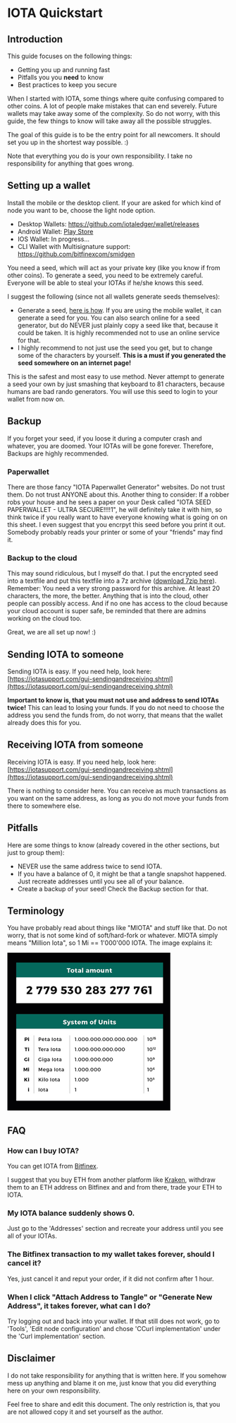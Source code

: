 # IOTA Quickstart


## Introduction
This guide focuses on the following things:

- Getting you up and running fast
- Pitfalls you you **need** to know
- Best practices to keep you secure

When I started with IOTA, some things where quite confusing compared to other coins. A lot of people make mistakes that can end severely. Future wallets may take away some of the complexity. So do not worry, with this guide, the few things to know will take away all the possible struggles.

The goal of this guide is to be the entry point for all newcomers. It should set you up in the shortest way possible. :)

Note that everything you do is your own responsibility. I take no responsibility for anything that goes wrong.


## Setting up a wallet
Install the mobile or the desktop client. If your are asked for which kind of node you want to be, choose the light node option.

- Desktop Wallets: https://github.com/iotaledger/wallet/releases
- Android Wallet: [Play Store](https://play.google.com/store/apps/details?id=org.iota.wallet)
- IOS Wallet: In progress...
- CLI Wallet with Multisignature support: https://github.com/bitfinexcom/smidgen

You need a seed, which will act as your private key (like you know if from other coins). To generate a seed, you need to be extremely careful. Everyone will be able to steal your IOTAs if he/she knows this seed.

I suggest the following (since not all wallets generate seeds themselves):
- Generate a seed, [here is how](https://matthewwinstonjohnson.gitbooks.io/iota-guide-and-faq/getting-started/dl-wallet/what-is-my-seed.html). If you are using the mobile wallet, it can generate a seed for you. You can also search online for a seed generator, but do NEVER just plainly copy a seed like that, because it could be taken. It is highly recommended not to use an online service for that.
- I highly recommend to not just use the seed you get, but to change some of the characters by yourself. **This is a must if you generated the seed somewhere on an internet page!**

This is the safest and most easy to use method. Never attempt to generate a seed your own by just smashing that keyboard to 81 characters, because humans are bad rando generators.
You will use this seed to login to your wallet from now on.


## Backup
If you forget your seed, if you loose it during a computer crash and whatever, you are doomed. Your IOTAs will be gone forever. Therefore, Backups are highly recommended.

### Paperwallet
There are those fancy "IOTA Paperwallet Generator" websites. Do not trust them. Do not trust ANYONE about this. Another thing to consider: If a robber robs your house and he sees a paper on your Desk called "IOTA SEED PAPERWALLET - ULTRA SECURE!!!!1", he will definitely take it with him, so think twice if you really want to have everyone knowing what is going on on this sheet. I even suggest that you encrpyt this seed before you print it out. Somebody probably reads your printer or some of your "friends" may find it.

### Backup to the cloud
This may sound ridiculous, but I myself do that. I put the encrypted seed into a textfile and put this textfile into a 7z archive ([download 7zip here](http://7-zip.org/)). Remember: You need a very strong password for this archive. At least 20 characters, the more, the better. Anything that is into the cloud, other people can possibly access. And if no one has access to the cloud because your cloud account is super safe, be reminded that there are admins working on the cloud too.

Great, we are all set up now! :)


## Sending IOTA to someone
Sending IOTA is easy. If you need help, look here: [https://iotasupport.com/gui-sendingandreceiving.shtml](https://iotasupport.com/gui-sendingandreceiving.shtml)

**Important to know is, that you must not use and address to send IOTAs twice!** This can lead to losing your funds. If you do not need to choose the address you send the funds from, do not worry, that means that the wallet already does this for you. 


## Receiving IOTA from someone
Receiving IOTA is easy. If you need help, look here: [https://iotasupport.com/gui-sendingandreceiving.shtml](https://iotasupport.com/gui-sendingandreceiving.shtml)

There is nothing to consider here. You can receive as much transactions as you want on the same address, as long as you do not move your funds from there to somewhere else.


## Pitfalls
Here are some things to know (already covered in the other sections, but just to group them):

- NEVER use the same address twice to send IOTA.
- If you have a balance of 0, it might be that a tangle snapshot happened. Just recreate addresses until you see all of your balance.
- Create a backup of your seed! Check the Backup section for that.


## Terminology
You have probably read about things like "MIOTA" and stuff like that. Do not worry, that is not some kind of soft/hard-fork or whatever. MIOTA simply means "Million Iota", so 1 Mi == 1'000'000 IOTA. The image explains it:

![IOTA Terminology](images/iota_term.jpg)


## FAQ

### How can I buy IOTA?
You can get IOTA from [Bitfinex](https://bitfinex.com/).

I suggest that you buy ETH from another platform like [Kraken](https://www.kraken.com/), withdraw them to an ETH address on Bitfinex and and from there, trade your ETH to IOTA.

### My IOTA balance suddenly shows 0.
Just go to the 'Addresses' section and recreate your address until you see all of your IOTAs.

### The Bitfinex transaction to my wallet takes forever, should I cancel it?
Yes, just cancel it and reput your order, if it did not confirm after 1 hour.

### When I click "Attach Address to Tangle" or "Generate New Address", it takes forever, what can I do?
Try logging out and back into your wallet. If that still does not work, go to 'Tools', 'Edit node configuration' and chose 'CCurl implementation' under the 'Curl implementation' section.


## Disclaimer
I do not take responsibility for anything that is written here. If you somehow mess up anything and blame it on me, just know that you did everything here on your own responsibility.


Feel free to share and edit this document. The only restriction is, that you are not allowed copy it and set yourself as the author.
